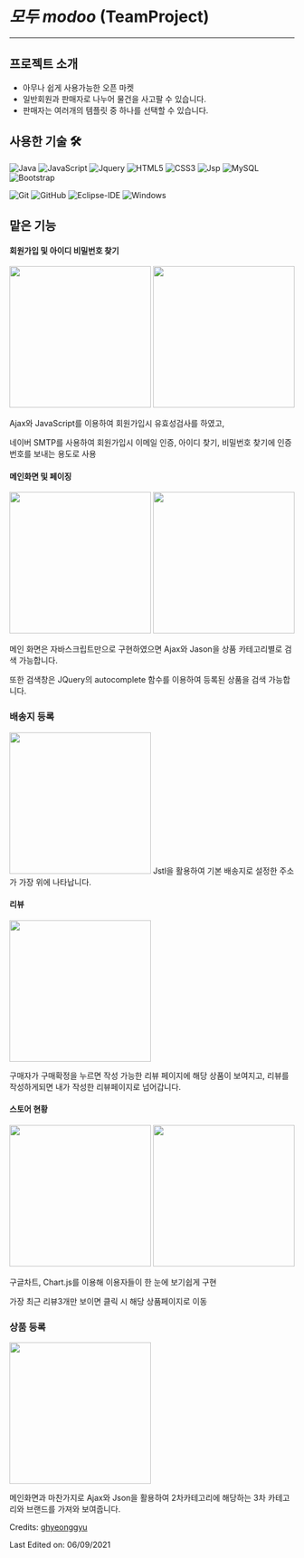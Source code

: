 #  _모두 modoo_  (TeamProject) #

---

## 프로젝트 소개
- 아무나 쉽게 사용가능한 오픈 마켓
- 일반회원과 판매자로 나누어 물건을 사고팔 수 있습니다.
- 판매자는 여러개의 템플릿 중 하나를 선택할 수 있습니다.



## 사용한 기술 🛠

![Java](http://img.shields.io/badge/-Java-5B4638?style=flat-square&logo=java&logoColor=ffffff)
![JavaScript](https://img.shields.io/badge/-JavaScript-%23F7DF1C?style=flat-square&logo=javascript&logoColor=000000&labelColor=%23F7DF1C&color=%23FFCE5A)
![Jquery](http://img.shields.io/badge/-Jquery-005f0f?style=flat-square&logo=Jquery&logoColor=#0769AD)
![HTML5](https://img.shields.io/badge/-HTML5-%23E44D27?style=flat-square&logo=html5&logoColor=ffffff)
![CSS3](https://img.shields.io/badge/-CSS3-%231572B6?style=flat-square&logo=css3)
![Jsp](https://img.shields.io/badge/-JSP-554638?style=flat-square&logo=java&logoColor=ffffff)
![MySQL](http://img.shields.io/badge/-MySQL-4479A1?style=flat-square&logo=mysql&logoColor=ffffff)
![Bootstrap](https://img.shields.io/badge/-Bootstrap-563D7C?style=flat-square&logo=Bootstrap)

![Git](https://img.shields.io/badge/-Git-%23F05032?style=flat-square&logo=git&logoColor=%23ffffff)
![GitHub](https://img.shields.io/badge/-GitHub-181717?style=flat-square&logo=github)
![Eclipse-IDE](http://img.shields.io/badge/-Eclipse-2C2255?style=flat-square&logo=eclipse&logoColor=ffffff)
![Windows](http://img.shields.io/badge/-Windows-0078D6?style=flat-square&logo=windows&logoColor=ffffff)

맡은 기능
---
#### 회원가입 및 아이디 비밀번호 찾기

<img height="250px" width="250px" src="https://user-images.githubusercontent.com/61621545/132232634-d441d960-455c-4b15-98f5-e3ac5c470e13.gif">
<img height="250px" width="250px" src="https://user-images.githubusercontent.com/61621545/132232888-58f546e5-46d3-4703-8d55-b0c68e4afcda.gif">

Ajax와 JavaScript를 이용하여 회원가입시 유효성검사를 하였고, 

네이버 SMTP를 사용하여 회원가입시 이메일 인증, 아이디 찾기, 비밀번호 찾기에 인증 번호를 보내는 용도로 사용


#### 메인화면 및 페이징 
<img height="250px" width="250px" src="https://user-images.githubusercontent.com/61621545/132224977-219d6375-d7f5-4138-8697-23e7e954d8ac.gif">
<img height="250px" width="250px" src="https://user-images.githubusercontent.com/61621545/132227501-4e17488c-dfd4-4611-8f54-14e272a80d02.gif">

메인 화면은 자바스크립트만으로 구현하였으면 Ajax와 Jason을 상품 카테고리별로 검색 가능합니다.

또한  검색창은 JQuery의 autocomplete 함수를 이용하여 등록된 상품을 검색 가능합니다.

### 배송지 등록
<img height="250px" width="250px" src="https://user-images.githubusercontent.com/61621545/132246507-c1324916-83df-43a8-80bb-29916db0e8d9.gif">
Jstl을 활용하여 기본 배송지로 설정한 주소가 가장 위에 나타납니다.

#### 리뷰
<img height="250px" width="250px" src="https://user-images.githubusercontent.com/61621545/132245456-fd91a438-2779-4957-9d48-0dfae7dc74ff.gif">

구매자가 구매확정을 누르면 작성 가능한 리뷰 페이지에 해당 상품이 보여지고, 리뷰를 작성하게되면 내가 작성한 리뷰페이지로 넘어갑니다.



#### 스토어 현황

<img height="250px" width="250px" src="https://user-images.githubusercontent.com/61621545/132241059-2e546366-d889-4f2f-9943-5b039c527aa3.png">
<img height="250px" width="250px" src="https://user-images.githubusercontent.com/61621545/132245326-781c7165-bbc7-4230-a11e-bbf1b11662dc.gif">

구글차트, Chart.js를 이용해 이용자들이 한 눈에 보기쉽게 구현

가장 최근 리뷰3개만 보이면 클릭 시 해당 상품페이지로 이동


### 상품 등록

<img width="250px" src="https://user-images.githubusercontent.com/61621545/132245245-6ecd93a0-ea02-4403-a575-aec95944efaf.gif">

메인화면과 마찬가지로 Ajax와 Json을 활용하여 2차카테고리에 해당하는 3차 카테고리와 브랜드를 가져와 보여줍니다.





Credits: [ghyeonggyu](https://github.com/gudrb2640)

Last Edited on: 06/09/2021
